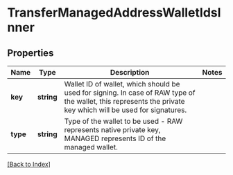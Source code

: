 # TransferManagedAddressWalletIdsInner

## Properties

Name | Type | Description | Notes
------------ | ------------- | ------------- | -------------
**key** | **string** | Wallet ID of wallet, which should be used for signing. In case of RAW type of the wallet, this represents the private key which will be used for signatures. |
**type** | **string** | Type of the wallet to be used - RAW represents native private key, MANAGED represents ID of the managed wallet. |

[[Back to Index]](../index.md)
